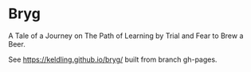 # Bryg
A Tale of a Journey on The Path of Learning by Trial and Fear to Brew a Beer.

See https://keldling.github.io/bryg/ built from branch gh-pages.
